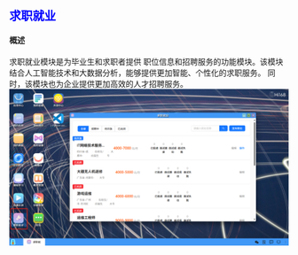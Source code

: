 ## <font color='blue'>求职就业</font>

#### 概述
求职就业模块是为毕业生和求职者提供 职位信息和招聘服务的功能模块。该模块结合人工智能技术和大数据分析，能够提供更加智能、个性化的求职服务。 同时，该模块也为企业提供更加高效的人才招聘服务。
![img.png](./job/job.png)